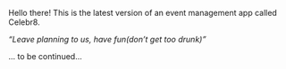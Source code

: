Hello there! This is the latest version of an event management app called Celebr8.

*“Leave planning to us, have fun(don’t get too drunk)”*




... to be continued... 
